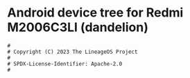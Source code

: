 # Android device tree for Redmi M2006C3LI (dandelion)

```
#
# Copyright (C) 2023 The LineageOS Project
#
# SPDX-License-Identifier: Apache-2.0
#
```
